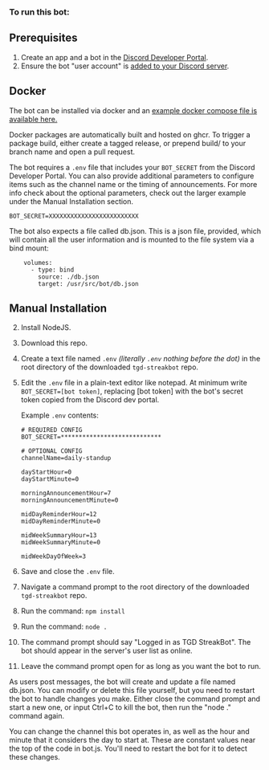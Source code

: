 ### To run this bot:

## Prerequisites

1. Create an app and a bot in the [Discord Developer Portal](https://discord.com/developers/applications).
1. Ensure the bot "user account" is [added to your Discord server](https://discord.com/developers/docs/topics/oauth2#bots).

## Docker

The bot can be installed via docker and an [example docker compose file is available here.](docker-compose/compose.yaml)

Docker packages are automatically built and hosted on ghcr. To trigger a package build, either create a tagged release, or prepend build/ to your branch name and open a pull request.

The bot requires a `.env` file that includes your `BOT_SECRET` from the Discord Developer Portal. You can also provide additional parameters to configure items such as the channel name or the timing of announcements. For more info check about the optional parameters, check out the larger example under the Manual Installation section.

```
BOT_SECRET=XXXXXXXXXXXXXXXXXXXXXXXXX
```

The bot also expects a file called db.json. This is a json file, provided, which will contain all the user information and is mounted to the file system via a bind mount:
```
    volumes:
      - type: bind
        source: ./db.json
        target: /usr/src/bot/db.json
```

## Manual Installation

2. Install NodeJS.
3. Download this repo.
4. Create a text file named `.env` _(literally `.env` nothing before the dot)_ 
   in the root directory of the downloaded `tgd-streakbot` repo.
5. Edit the `.env` file in a plain-text editor like notepad.
   At minimum write `BOT_SECRET=[bot token]`, replacing [bot token] with the bot's secret token copied from the Discord dev portal.

   Example `.env` contents:
   ```shell
   # REQUIRED CONFIG
   BOT_SECRET=****************************

   # OPTIONAL CONFIG
   channelName=daily-standup

   dayStartHour=0
   dayStartMinute=0

   morningAnnouncementHour=7
   morningAnnouncementMinute=0

   midDayReminderHour=12
   midDayReminderMinute=0

   midWeekSummaryHour=13
   midWeekSummaryMinute=0

   midWeekDayOfWeek=3
   ```
6. Save and close the `.env` file.
7. Navigate a command prompt to the root directory of the downloaded `tgd-streakbot` repo.
8. Run the command: `npm install`
9. Run the command: `node .`
10. The command prompt should say "Logged in as TGD StreakBot". The bot should appear in the server's user list as online.
11. Leave the command prompt open for as long as you want the bot to run.

As users post messages, the bot will create and update a file named db.json. You can modify or delete this file yourself, but you need to restart the bot to handle changes you make. Either close the command prompt and start a new one, or input Ctrl+C to kill the bot, then run the "node ." command again.

You can change the channel this bot operates in, as well as the hour and minute that it considers the day to start at. These are constant values near the top of the code in bot.js. You'll need to restart the bot for it to detect these changes.

